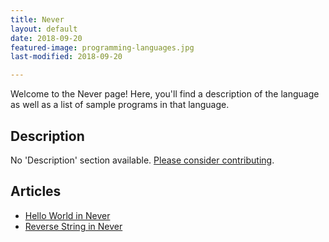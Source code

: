 ```yaml
---
title: Never
layout: default
date: 2018-09-20
featured-image: programming-languages.jpg
last-modified: 2018-09-20

---
```


Welcome to the Never page! Here, you'll find a description of the language as well as a list of sample programs in that language.

## Description

No 'Description' section available. [Please consider contributing](https://github.com/TheRenegadeCoder/sample-programs-website).

## Articles

- [Hello World in Never](https://rzuckerm.github.io/sample-programs-website-copy/projects/hello-world/never)
- [Reverse String in Never](https://rzuckerm.github.io/sample-programs-website-copy/projects/reverse-string/never)